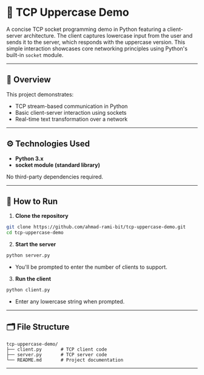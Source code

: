 # 🔌 TCP Uppercase Demo

A concise TCP socket programming demo in Python featuring a client-server architecture. The client captures lowercase input from the user and sends it to the server, which responds with the uppercase version. This simple interaction showcases core networking principles using Python's built-in `socket` module.

---

## 📄 Overview

This project demonstrates:
- TCP stream-based communication in Python
- Basic client-server interaction using sockets
- Real-time text transformation over a network

---

## ⚙️ Technologies Used

- **Python 3.x**
- **socket module (standard library)**

No third-party dependencies required.

---

## 🚀 How to Run

1. **Clone the repository**

```bash
git clone https://github.com/ahmad-rami-bit/tcp-uppercase-demo.git
cd tcp-uppercase-demo
```

2. **Start the server**

```bash
python server.py
```

- You'll be prompted to enter the number of clients to support.

3. **Run the client**

```bash
python client.py
```

- Enter any lowercase string when prompted.

---

## 🗂 File Structure

```text
tcp-uppercase-demo/
├── client.py       # TCP client code
├── server.py       # TCP server code
└── README.md       # Project documentation
```

---
